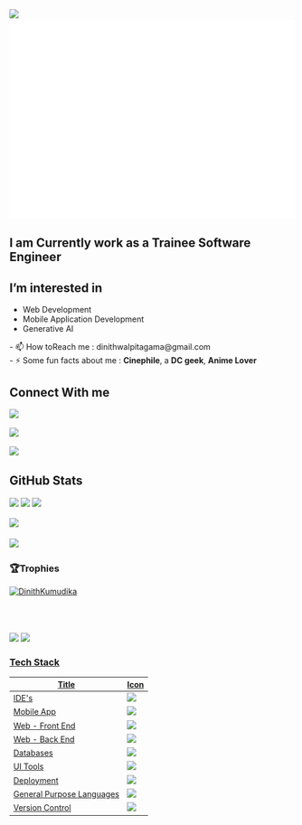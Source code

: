 <img src="https://img.shields.io/github/followers/DinithKumudika?style=social flat-square"> 
<img src="header.svg" width="800" height="350">

<h2>I am Currently work as a Trainee Software Engineer</h2>
<h2> I’m interested in</h2>
  <ul style-type="none">
    <li>Web Development</li>
    <li>Mobile Application Development</li>
    <li>Generative AI</li>
  </ul>
 - 📫 How toReach me : dinithwalpitagama@gmail.com
<br>
 - ⚡ Some fun facts about me : <b>Cinephile</b>, a <b>DC geek</b>, <b>Anime Lover</b>
<h2> Connect With me</h2>
<p><a href="https://www.linkedin.com/in/dinith-kumudika/"><img src="https://img.shields.io/badge/LinkedIn-0077B5?style=for-the-badge&logo=linkedin&logoColor=white"></a><p>
  <p><a href="https://twitter.com/DinithKumudika"><img src="https://img.shields.io/badge/Twitter-1DA1F2?style=for-the-badge&logo=linkedin&logoColor=white"></a><p>
    <p><a href="https://facebook.com/dinith.kumudika"><img src="https://img.shields.io/badge/Facebook-1877F2?style=for-the-badge&logo=facebook&logoColor=white"></a><p>
<h2>GitHub Stats</h2>
<img src="http://github-profile-summary-cards.vercel.app/api/cards/profile-details?username=DinithKumudika&theme=dark">
  <span>
    <img src="http://github-profile-summary-cards.vercel.app/api/cards/repos-per-language?username=DinithKumudika&theme=dark">
  </span>
  <span>
    <img src="http://github-profile-summary-cards.vercel.app/api/cards/most-commit-language?username=DinithKumudika&theme=dark">
  </span>
  <br/>
  <br/>
  <div>
    <div>
      <img src="https://github-readme-stats.vercel.app/api/top-langs/?username=DinithKumudika&theme=dark">
    </div>
   <br/>
    <div>
      <img src="https://github-readme-stats.vercel.app/api?username=DinithKumudika&&show_icons=true&title_color=ffffff&icon_color=bb2acf&text_color=daf7dc&bg_color=151515">
    </div>
  </div>
<h3 align="left">🏆Trophies</h3>
<p align="left"><a href="https://github.com/ryo-ma/github-profile-trophy"><img src="https://github-profile-trophy.vercel.app/?username=DinithKumudika" alt="DinithKumudika" /></a></p>
<br>
<br>
<br>
<a href="https://www.hackerrank.com/dinithK"><img src="https://img.shields.io/badge/-Hackerrank-2EC866?style=for-the-badge&logo=HackerRank&logoColor=white"></a>
<a href="https://www.sololearn.com/profile/24230972"><img src="https://img.shields.io/badge/-Sololearn-3a464b?style=for-the-badge&logo=Sololearn&logoColor=white"</a>
<h3 align="left">Tech Stack</h3>
<div align="center">

| Title | Icon |
| ------ | ------ |
| IDE's |  <img src="https://skillicons.dev/icons?i=idea,androidstudio,vscode,neovim" /> |
| Mobile App |  <img src="https://skillicons.dev/icons?i=dart,flutter,kotlin" /> |
| Web - Front End | <img src="https://skillicons.dev/icons?i=html,css,tailwind,js,jquery,react,ts" /> |
| Web - Back End |  <img src="https://skillicons.dev/icons?i=nodejs,express,php,dotnet,cs,py,fastapi" /> |
| Databases | <img src="https://skillicons.dev/icons?i=mysql,mongodb,firebase,sqlite" /> |
| UI Tools |  <img src="https://skillicons.dev/icons?i=figma" /> |
| Deployment |  <img src="https://skillicons.dev/icons?i=github,bash,linux,docker,kubernetes" /> |
| General Purpose Languages |  <img src="https://skillicons.dev/icons?i=c,cs,java,py,dart" /> |
| Version Control |  <img src="https://skillicons.dev/icons?i=git,github,gitlab" /> |
                                                                
</div>
<!---
DinithKumudika/DinithKumudika is a ✨ special ✨ repository because its `README.md` (this file) appears on your GitHub profile.
You can click the Preview link to take a look at your changes.
--->
